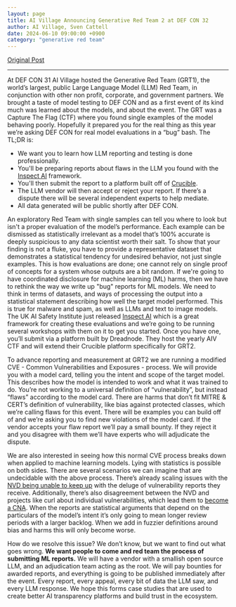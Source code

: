 ```yaml
---
layout: page
title: AI Village Announcing Generative Red Team 2 at DEF CON 32
author: AI Village, Sven Cattell
date: 2024-06-10 09:00:00 +0900
category: "generative red team"
---
```


[Original Post](https://aivillage.org/generative%20red%20team/generative-red-team-2/)

******

At DEF CON 31 AI Village hosted the Generative Red Team (GRT1), the world’s largest, public Large Language Model (LLM) Red Team, in conjunction with other non profit, corporate, and government partners. We brought a taste of model testing to DEF CON and as a first event of its kind much was learned about the models, and about the event. The GRT was a Capture The Flag (CTF) where you found single examples of the model behaving poorly. Hopefully it prepared you for the real thing as this year we’re asking DEF CON for real model evaluations in  a “bug” bash. The TL;DR is:

* We want you to learn how LLM reporting and testing is done professionally.
* You'll be preparing reports about flaws in the LLM you found with the [Inspect AI](https://ukgovernmentbeis.github.io/inspect_ai/) framework.
* You'll then submit the report to a platform built off of [Crucible](https://crucible.dreadnode.io/).
* The LLM vendor will then accept or reject your report. If there’s a dispute there will be several independent experts to help mediate.
* All data generated will be public shortly after DEF CON. 

An exploratory Red Team with single samples can tell you where to look but isn't a proper evaluation of the model’s performance. Each example can be dismissed as statistically irrelevant as a model that’s 100% accurate is deeply suspicious to any data scientist worth their salt. To show that your finding is not a fluke, you have to provide a representative dataset that demonstrates a statistical tendency for undesired behavior, not just single examples. This is how evaluations are done; one cannot rely on single proof of concepts for a system whose outputs are a bit random. If we're going to have coordinated disclosure for machine learning (ML) harms, then we have to rethink the way we write up "bug" reports for ML models. We need to think in terms of datasets, and ways of  processing the output into a statistical statement describing how well the target model performed. This is true for malware and spam, as well as LLMs and text to image models. The UK AI Safety Institute just released [Inspect AI](https://ukgovernmentbeis.github.io/inspect_ai/) which is a great framework for creating these evaluations and we’re going to be running several workshops with them on it to get you started. Once you have one, you’ll submit via a platform built by Dreadnode. They host the yearly AIV CTF and will extend their Crucible platform specifically for GRT2.

To advance reporting and measurement at GRT2 we are running a modified CVE - Common Vulnerabilities and Exposures - process. We will provide you with a model card, telling you the intent and scope of the target model. This describes how the model is intended to work and what it was trained to do. You’re not working to a universal definition of “vulnerability”, but instead “flaws” according to the model card. There are harms that don’t fit MITRE & CERT’s definition of vulnerability, like bias against protected classes, which we’re calling flaws for this event. There will be examples you can build off of and we’re asking you to find new violations of the model card. If the vendor accepts your flaw report we’ll pay a small bounty. If they reject it and you disagree with them we’ll have experts who will adjudicate the dispute.

We are also interested in seeing how this normal CVE process breaks down when applied to machine learning models. Lying with statistics is possible on both sides. There are several scenarios we can imagine that are undecidable with the above process. There’s already scaling issues with the [NVD being unable to keep up](https://www.cybersecuritydive.com/news/nist-national-vulnerability-database/712826/) with the deluge of vulnerability reports they receive. Additionally, there’s also disagreement between the NVD and projects like curl about individual vulnerabilities, which lead them to [become a CNA](https://daniel.haxx.se/blog/2024/02/21/disputed-not-rejected/). When the reports are statistical arguments that depend on the particulars of the model’s intent it’s only going to mean longer review periods with a larger backlog. When we add in fuzzier definitions around bias and harms this will only become worse. 

How do we resolve this issue? We don’t know, but we want to find out what goes wrong. **We want people to come and red team the process of submitting ML reports.** We will have a vendor with a smallish open source LLM, and an adjudication team acting as the root. We will pay bounties for awarded reports, and everything is going to be published immediately after the event. Every report, every appeal, every bit of data the LLM saw, and every LLM response. We hope this forms case studies that are used to create better AI transparency platforms and build trust in the ecosystem.
